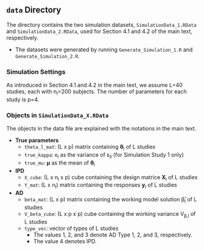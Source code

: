 ## `data` Directory  

The directory contains the two simulation datasets, `SimulationData_1.RData` and `SimulationData_2.RData`,  used for Section 4.1 and 4.2 of the main text, respectively.
  - The datasets were generated by running `Generate_Simulation_1.R` and `Generate_Simulation_2.R`.

### Simulation Settings

As introduced in Section 4.1 and 4.2 in the main text, we assume L=40 studies, each with n<sub>l</sub>=200 subjects. The number of parameters for each study is p=4. 

### Objects in `SimulationData_X.RData`

The objects in the data file are explained with the notations in the main text. 
  - **True parameters**
      - `theta_l_mat`: (L x p) matrix containing <b>θ</b><sub>l</sub> of L studies
      - `true_kappa`: κ<sub>l</sub> as the variance of ε<sub>li</sub> (for Simulation Study 1 only)
      - `true_mu`: <b>μ</b> as the mean of <b>θ</b><sub>l</sub>
  - **IPD**
      - `X_cube`: (L x n<sub>l</sub> x p) cube containing the design matrice <b>X</b><sub>l</sub> of L studies
      - `Y_mat`: (L x n<sub>l</sub>) matrix containing the responses <b>y</b><sub>l</sub> of L studies
  - **AD**
      - `beta_mat`: (L x p) matrix containing the working model solution β&#770;<sub>l</sub> of L studies
      - `V_beta_cube`: (L x p x p) cube containing the working variance V<sub>β,l</sub> of L studies
      - `type_vec`: vector of types of L studies
          - The values 1, 2, and 3 denote AD Type 1, 2, and 3, respectively.
          - The value 4 denotes IPD.
